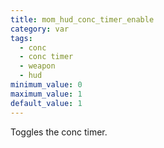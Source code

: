 ```yaml
---
title: mom_hud_conc_timer_enable
category: var
tags:
  - conc
  - conc timer
  - weapon
  - hud
minimum_value: 0
maximum_value: 1
default_value: 1
---
```


Toggles the conc timer.

